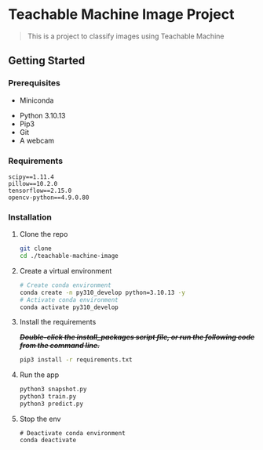 # Teachable Machine Image Project
>
> This is a project to classify images using Teachable Machine

## Getting Started

### Prerequisites

- Miniconda

* Python 3.10.13
* Pip3
* Git
* A webcam

### Requirements

```
scipy==1.11.4
pillow==10.2.0
tensorflow==2.15.0
opencv-python==4.9.0.80
```

### Installation

1. Clone the repo

   ```sh
   git clone
   cd ./teachable-machine-image
   ```

2. Create a virtual environment

   ```sh
   # Create conda environment
   conda create -n py310_develop python=3.10.13 -y
   # Activate conda environment
   conda activate py310_develop
   ```
   
3. Install the requirements

   ~~***Double-click the install_packages script file, or run the following code from the command line.***~~

   ```sh
   pip3 install -r requirements.txt
   ```
   
4. Run the app

   ```sh
   python3 snapshot.py
   python3 train.py
   python3 predict.py
   ```

5. Stop the env

   ```shell
   # Deactivate conda environment
   conda deactivate
   ```
   
   

